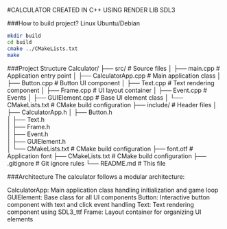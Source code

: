 #CALCULATOR CREATED IN C++ USING RENDER LIB SDL3

###How to build project?
Linux Ubuntu/Debian
```bash
mkdir build
cd build
cmake ../CMakeLists.txt
make
```

###Project Structure
Calculator/
├── src/                    # Source files
│   ├── main.cpp           # Application entry point
│   ├── CalculatorApp.cpp  # Main application class
│   ├── Button.cpp         # Button UI component
│   ├── Text.cpp           # Text rendering component
│   ├── Frame.cpp          # UI layout container
│   ├── Event.cpp          # Events
│   ├── GUIElement.cpp     # Base UI element class
│   └── CMakeLists.txt     # CMake build configuration
├── include/               # Header files
│   ├── CalculatorApp.h
│   ├── Button.h         
│   ├── Text.h           
│   ├── Frame.h          
│   ├── Event.h          
│   ├── GUIElement.h     
│   └── CMakeLists.txt     # CMake build configuration
├── font.otf         # Application font
├── CMakeLists.txt       # CMake build configuration
├── .gitignore          # Git ignore rules
└── README.md           # This file

###Architecture
The calculator follows a modular architecture:

CalculatorApp: Main application class handling initialization and game loop
GUIElement: Base class for all UI components
Button: Interactive button component with text and click event handling
Text: Text rendering component using SDL3_ttf
Frame: Layout container for organizing UI elements
